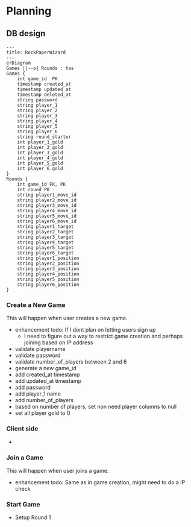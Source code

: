 # Planning

## DB design

```mermaid
---
title: RockPaperWizard
---
erDiagram
Games ||--o{ Rounds : has
Games {
    int game_id  PK
    timestamp created_at
    timestamp updated_at
    timestamp deleted_at
    string password
    string player_1
    string player_2
    string player_3
    string player_4
    string player_5
    string player_6
    string round_starter
    int player_1_gold
    int player_2_gold
    int player_3_gold
    int player_4_gold
    int player_5_gold
    int player_6_gold
}
Rounds {
    int game_id FK, PK
    int round PK
    string player1_move_id
    string player2_move_id
    string player3_move_id
    string player4_move_id
    string player5_move_id
    string player6_move_id
    string player1_target
    string player2_target
    string player3_target
    string player4_target
    string player5_target
    string player6_target
    string player1_position
    string player2_position
    string player3_position
    string player4_position
    string player5_position
    string player6_position
}
```

### Create a New Game

This will happen when user creates a new game.

- enhancement todo: If I dont plan on letting users sign up
  - I need to figure out a way to restrict game creation and perhaps joining based on IP address
- validate playername
- validate password
- validate number_of_players between 2 and 6
- generate a new game_id
- add created_at timestamp
- add updated_at timestamp
- add password
- add player_1 name
- add number_of_players
- based on number of players, set non need player columns to null
- set all player gold to 0

### Client side

-

### Join a Game

This will happen when user joins a game.

- enhancement todo: Same as in game creation, might need to do a IP check

### Start Game

- Setup Round 1
